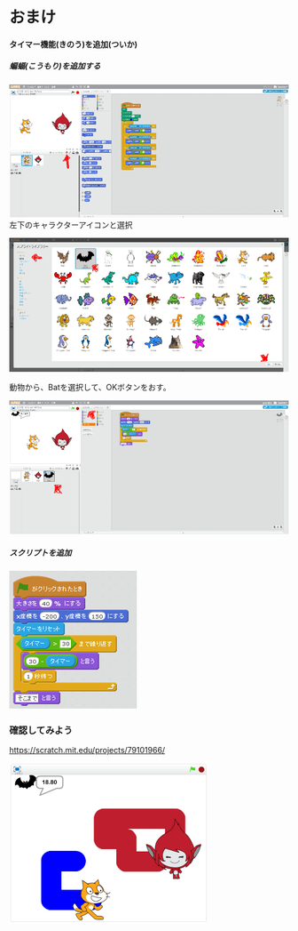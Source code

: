# おまけ


#### タイマー機能(きのう)を追加(ついか)

##### 蝙蝠(こうもり)を追加する
![](b_001a.png)
左下のキャラクターアイコンと選択

![](b_002a.png)

動物から、Batを選択して、OKボタンをおす。

![](b_003a.png)

##### スクリプトを追加

![](b_004a.png)


### 確認してみよう

https://scratch.mit.edu/projects/79101966/

![](b_005a.png)
